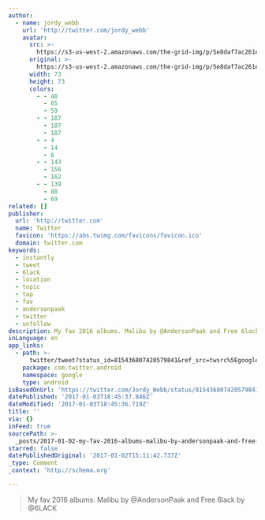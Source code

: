 ```yaml
---
author:
  - name: jordy_webb
    url: 'http://twitter.com/jordy_webb'
    avatar:
      src: >-
        https://s3-us-west-2.amazonaws.com/the-grid-img/p/5e8daf7ac261ee05d142d556f670d25894b00919.jpg
      original: >-
        https://s3-us-west-2.amazonaws.com/the-grid-img/p/5e8daf7ac261ee05d142d556f670d25894b00919.jpg
      width: 73
      height: 73
      colors:
        - - 48
          - 65
          - 59
        - - 187
          - 187
          - 187
        - - 4
          - 14
          - 6
        - - 143
          - 156
          - 162
        - - 139
          - 88
          - 69
related: []
publisher:
  url: 'http://twitter.com'
  name: Twitter
  favicon: 'https://abs.twimg.com/favicons/favicon.ico'
  domain: twitter.com
keywords:
  - instantly
  - tweet
  - 6lack
  - location
  - topic
  - tap
  - fav
  - andersonpaak
  - twitter
  - unfollow
description: My fav 2016 albums. Malibu by @AndersonPaak and Free 6lack by @6LACK
inLanguage: en
app_links:
  - path: >-
      twitter/tweet?status_id=815436807420579841&ref_src=twsrc%5Egoogle%7Ctwcamp%5Eandroidseo%7Ctwgr%5Estatus%7Ctwterm%5E815436807420579841
    package: com.twitter.android
    namespace: google
    type: android
isBasedOnUrl: 'https://twitter.com/Jordy_Webb/status/815436807420579841'
datePublished: '2017-01-03T18:45:37.846Z'
dateModified: '2017-01-03T18:45:36.719Z'
title: ''
via: {}
inFeed: true
sourcePath: >-
  _posts/2017-01-02-my-fav-2016-albums-malibu-by-andersonpaak-and-free-6lack-b.md
starred: false
datePublishedOriginal: '2017-01-02T15:11:42.737Z'
_type: Comment
_context: 'http://schema.org'

---
```

> My fav 2016 albums. Malibu by @AndersonPaak and Free 6lack by @6LACK